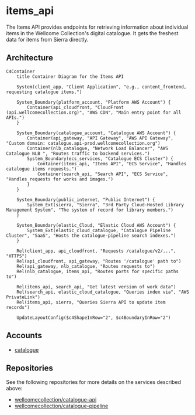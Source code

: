 # items_api

The Items API provides endpoints for retrieving information about individual items in the Wellcome Collection's digital catalogue. It gets the freshest data for items from Sierra directly.

## Architecture

```mermaid
C4Container
    title Container Diagram for the Items API

    System(client_app, "Client Application", "e.g., content_frontend, requesting catalogue items.")

    System_Boundary(platform_account, "Platform AWS Account") {
        Container(api_cloudfront, "CloudFront (api.wellcomecollection.org)", "AWS CDN", "Main entry point for all APIs.")
    }

    System_Boundary(catalogue_account, "Catalogue AWS Account") {
        Container(api_gateway, "API Gateway", "AWS API Gateway", "Custom domain: catalogue.api-prod.wellcomecollection.org")
        Container(nlb_catalogue, "Network Load Balancer", "AWS Catalogue NLB ", "Routes traffic to backend services.")
        System_Boundary(ecs_services, "Catalogue ECS Cluster") {
            Container(items_api, "Items API", "ECS Service", "Handles catalogue items requests.")
            Container(search_api, "Search API", "ECS Service", "Handles requests for works and images.")
        }
    }

    System_Boundary(public_internet, "Public Internet") {
        System_Ext(sierra, "Sierra", "3rd Party Cloud-Hosted Library Management System", "The system of record for library members.")
    }

    System_Boundary(elastic_Cloud, "Elastic Cloud AWS Account") {
        System_Ext(elastic_cloud_catalogue, "Catalogue Pipeline Cluster", "SaaS", "Hosts the catalogue-pipeline search indexes.")
    }

    Rel(client_app, api_cloudfront, "Requests /catalogue/v2/...", "HTTPS")
    Rel(api_cloudfront, api_gateway, "Routes '/catalogue' path to")
    Rel(api_gateway, nlb_catalogue, "Routes requests to")
    Rel(nlb_catalogue, items_api, "Routes ports for specific paths to")

    Rel(items_api, search_api, "Get latest version of work data")
    Rel(search_api, elastic_cloud_catalogue, "Queries index via", "AWS PrivateLink")
    Rel(items_api, sierra, "Queries Sierra API to update item records")

    UpdateLayoutConfig($c4ShapeInRow="2", $c4BoundaryInRow="2")
```

## Accounts

- [catalogue](../../aws_accounts.md#catalogue)

## Repositories

See the following repositories for more details on the services described above:

- [wellcomecollection/catalogue-api](https://github.com/wellcomecollection/catalogue-api)
- [wellcomecollection/catalogue-pipeline](https://github.com/wellcomecollection/catalogue-pipeline)
